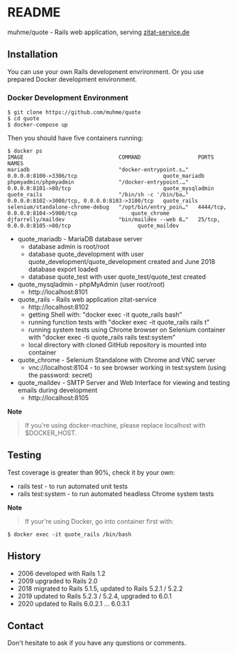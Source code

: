 # README

muhme/quote - Rails web application, serving [zitat-service.de](https://www.zitat-service.de)

## Installation
You can use your own Rails development envrironment. Or you use prepared Docker development environment.
### Docker Development Environment
```
$ git clone https://github.com/muhme/quote
$ cd quote
$ docker-compose up
```
Then you should have five containers running:
```
$ docker ps
IMAGE                              COMMAND                  PORTS                                            NAMES
mariadb                            "docker-entrypoint.s…"   0.0.0.0:8100->3306/tcp                           quote_mariadb
phpmyadmin/phpmyadmin              "/docker-entrypoint.…"   0.0.0.0:8101->80/tcp                             quote_mysqladmin
quote_rails                        "/bin/sh -c '/bin/ba…"   0.0.0.0:8102->3000/tcp, 0.0.0.0:8103->3100/tcp   quote_rails
selenium/standalone-chrome-debug   "/opt/bin/entry_poin…"   4444/tcp, 0.0.0.0:8104->5900/tcp                 quote_chrome
djfarrelly/maildev                 "bin/maildev --web 8…"   25/tcp, 0.0.0.0:8105->80/tcp                     quote_maildev
```
* quote_mariadb - MariaDB database server
  * database admin is root/root
  * database quote_development with user quote_development/quote_development created and June 2018 database export loaded
  * database quote_test with user quote_test/quote_test created
* quote_mysqladmin - phpMyAdmin (user root/root)
  * http://localhost:8101
* quote_rails - Rails web application zitat-service
  * http://localhost:8102
  * getting Shell with: "docker exec -it quote_rails bash"
  * running function tests with "docker exec -it quote_rails rails t"
  * running system tests using Chrome browser on Selenium container with "docker exec -ti quote_rails rails test:system"
  * local directory with cloned GitHub repository is mounted into container
* quote_chrome - Selenium Standalone with Chrome and VNC server
  * vnc://localhost:8104 - to see browser working in test:system (using the password: secret)
* quote_maildev - SMTP Server and Web Interface for viewing and testing emails during development
  * http://localhost:8105 

**Note**
> If you're using docker-machine, please replace localhost with $DOCKER_HOST.

## Testing

Test coverage is greater than 90%, check it by your own:
* rails test - to run automated unit tests
* rails test:system - to run automated headless Chrome system tests

**Note**
> If your're using Docker, go into container first with:
```
$ docker exec -it quote_rails /bin/bash
```

## History

* 2006 developed with Rails 1.2
* 2009 upgraded to Rails 2.0
* 2018 migrated to Rails 5.1.5, updated to Rails 5.2.1 / 5.2.2
* 2019 updated to Rails 5.2.3 / 5.2.4, upgraded to 6.0.1
* 2020 updated to Rails 6.0.2.1 ... 6.0.3.1

## Contact

Don't hesitate to ask if you have any questions or comments.
